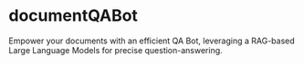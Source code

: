 # documentQABot
Empower your documents with an efficient QA Bot, leveraging a RAG-based Large Language Models for precise question-answering.
